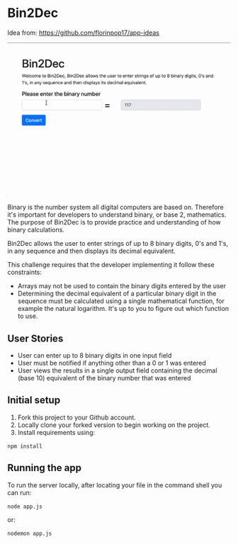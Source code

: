 # Bin2Dec

Idea from: https://github.com/florinpop17/app-ideas

![](/screenrecord.gif)

Binary is the number system all digital computers are based on. Therefore it's important for developers to understand binary, or base 2, mathematics. The purpose of Bin2Dec is to provide practice and understanding of how binary calculations.

Bin2Dec allows the user to enter strings of up to 8 binary digits, 0's and 1's, in any sequence and then displays its decimal equivalent.

This challenge requires that the developer implementing it follow these constraints:

- Arrays may not be used to contain the binary digits entered by the user
- Determining the decimal equivalent of a particular binary digit in the sequence must be calculated using a single mathematical function, for example the natural logarithm. It's up to you to figure out which function to use.

## User Stories
- User can enter up to 8 binary digits in one input field
- User must be notified if anything other than a 0 or 1 was entered
- User views the results in a single output field containing the decimal (base 10) equivalent of the binary number that was entered


## Initial setup
1. Fork this project to your Github account.
2. Locally clone your forked version to begin working on the project.
3. Install requirements using:
```
npm install
```

## Running the app
To run the server locally, after locating your file in the command shell you can run:
```
node app.js
```
or:
```
nodemon app.js
```
